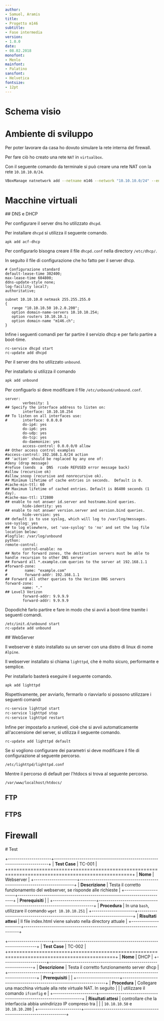 ```yaml
---
author:
- Samuel, Aramis
title: 
- Progetto m146
subtitle: 
- Fase intermedia
version:
- 1.0.0
date:
- 08.02.2018
monofont:
- Menlo
mainfont:
- Palatino
sansfont:
- Helvetica
fontsize:
- 12pt
---
```


# Schema visio

# Ambiente di sviluppo

Per poter lavorare da casa ho dovuto simulare la rete interna
del firewall.

Per fare ciò ho creato una rete `NAT` in `virtualbox`.

Con il seguente comando  da terminale si può creare una rete NAT con 
la rete `10.10.10.0/24`.

``` {.bash .numberLines }
VBoxManage natnetwork add --netname m146 --network "10.10.10.0/24" --enable
```

# Macchine virtuali

## DNS e DHCP

Per configurare il server dns ho utilizzato `dhcpd`. 

Per installare `dhcpd` si utilizza il seguente comando.

``` { .bash .numberLines }
apk add acf-dhcp
```

Per configurarlo bisogna creare il file `dhcpd.conf` nella directory `/etc/dhcp/`.

In seguito il file di configurazione che ho fatto per il server dhcp.

``` { .bash .numberLines }
# Configurazione standard
default-lease-time 302400;
max-lease-time 604800;
ddns-update-style none;
log-facility local7;
authoritative;

subnet 10.10.10.0 netmask 255.255.255.0
{
   range "10.10.10.50 10.2.0.200";
   option domain-name-servers 10.10.10.254;
   option routers 10.10.10.1;
   option domain-name "m146.ch";
}
```

Infine i seguenti comandi per far partire il servizio dhcp e per farlo partire
a boot-time.

``` { .bash .numberLines }
rc-service dhcpd start 
rc-update add dhcpd
```

Per il server dns ho utilizzato `unbound`.

Per installarlo si utilizza il comando 

``` {.bash .numberLines }
apk add unbound
```

Per configuarlo si deve modificare il file `/etc/unbound/unbound.conf`.

```
server:
        verbosity: 1
## Specify the interface address to listen on:
        interface: 10.10.10.254
## To listen on all interfaces use:
#       interface: 0.0.0.0
        do-ip4: yes
        do-ip6: yes
        do-udp: yes
        do-tcp: yes
        do-daemonize: yes
        access-control: 0.0.0.0/0 allow
## Other access control examples
#access-control: 192.168.1.0/24 action
## 'action' should be replaced by any one of:
#deny (drop message)
#refuse (sends  a  DNS  rcode REFUSED error message back)
#allow (recursive ok)
#allow_snoop (recursive and nonrecursive ok).
## Minimum lifetime of cache entries in seconds.  Default is 0.
#cache-min-ttl: 60
## Maximum lifetime of cached entries. Default is 86400 seconds (1  day).
#cache-max-ttl: 172800
## enable to not answer id.server and hostname.bind queries. 
        hide-identity: yes
## enable to not answer version.server and version.bind queries. 
        hide-version: yes
## default is to use syslog, which will log to /var/log/messages.
use-syslog: yes
## to log elsewhere, set 'use-syslog' to 'no' and set the log file location below:
#logfile: /var/log/unbound
python:
remote-control:
        control-enable: no
## Note for forward zones, the destination servers must be able to handle recursion to other DNS server
## Forward all *.example.com queries to the server at 192.168.1.1
#forward-zone:
#        name: "example.com"
#        forward-addr: 192.168.1.1
## Forward all other queries to the Verizon DNS servers
forward-zone:      
        name: "."
## Level3 Verizon
        forward-addr: 9.9.9.9
        forward-addr: 9.9.9.9
```

Dopodichè farlo partire e fare in modo che si avvii a boot-time tramite i seguenti comandi.

``` { .bash .numberLines }
/etc/init.d/unbound start
rc-update add unbound
```

## WebServer

Il webserver è stato installato su un server con una distro di linux di nome `Alpine`.

Il webserver installato si chiama `lighttpd`, che è molto sicuro, performante e semplice.

Per installarlo basterà eseguire il seguente comando.

``` { .bash .numberLines }
apk add lighttpd
```

Rispettivamente, per avviarlo, fermarlo o riavviarlo si possono utilizzare i seguenti comandi

``` {.bash .numberLines }
rc-service lighttpd start
rc-service lighttpd stop
rc-service lighttpd restart
```

Infine per impostarlo a runlevel, cioè che si avvii automaticamente
all'accensione del server, si utilizza il seguente comando.

``` { .bash .numberLines }
rc-update add lighttpd default
```

Se si vogliono configurare dei parametri si deve modificare il file di configurazione
al seguente percorso.

```
/etc/lighttpd/lighttpd.conf
```

Mentre il percorso di default per l'htdocs si trova al seguente percorso.

```
/var/www/localhost/htdocs/
```

## FTP

## FTPS

# Firewall

# Test

+----------------------+---------------------------------------------------------------------------+
|    **Test Case**     |                                  TC-001                                   |
+======================+===========================================================================+
| **Nome**             | Webserver                                                                 |
+----------------------+---------------------------------------------------------------------------+
| **Descrizione**      | Testa il corretto funzionamento del webserver, se risponde alle richieste |
+----------------------+---------------------------------------------------------------------------+
| **Prerequisiti**     |                                                                           |
+----------------------+---------------------------------------------------------------------------+
| **Procedura**        | In una `bash`, utilizzare il comando `wget 10.10.10.251`                  |
+----------------------+---------------------------------------------------------------------------+
| **Risultati attesi** | Il file index.html viene salvato nella directory attuale                  |
+----------------------+---------------------------------------------------------------------------+

+----------------------+---------------------------------------------------------------------+
|    **Test Case**     |                               TC-002                                |
+======================+=====================================================================+
| **Nome**             | DHCP                                                                |
+----------------------+---------------------------------------------------------------------+
| **Descrizione**      | Testa il corretto funzionamento server dhcp                         |
+----------------------+---------------------------------------------------------------------+
| **Prerequisiti**     |                                                                     |
+----------------------+---------------------------------------------------------------------+
| **Procedura**        | Collegare una macchina virtuale alla rete virtuale NAT.  In seguito |
|                      | utilizzare il comando `ifconfig` e                                  |
+----------------------+---------------------------------------------------------------------+
| **Risultati attesi** | controllare che la interfaccia abbia unindirizzo IP compreso tra    |
|                      | `10.10.10.50` e `10.10.10.200`                                      |
+----------------------+---------------------------------------------------------------------+

